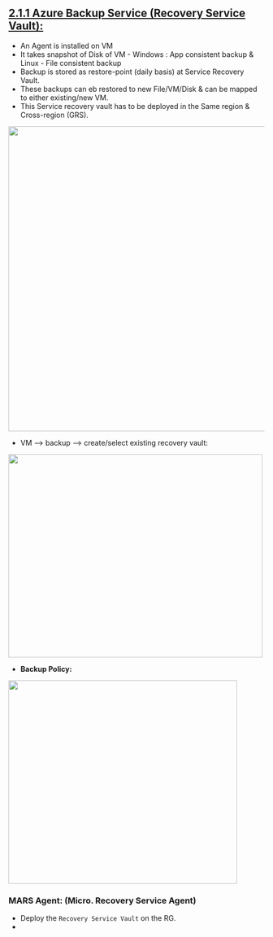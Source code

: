 
## [2.1.1 Azure Backup Service (Recovery Service Vault):](https://docs.microsoft.com/en-us/azure/backup/backup-overview)

* An Agent is installed on VM
* It takes snapshot of Disk of VM - Windows : App consistent backup & Linux - File consistent backup
* Backup is stored as restore-point (daily basis) at Service Recovery Vault.
* These backups can eb restored to new File/VM/Disk & can be mapped to either existing/new VM.
* This Service recovery vault has to be deployed in the Same region & Cross-region (GRS).
 


<img src="https://user-images.githubusercontent.com/24938159/119226591-8a19d700-bb27-11eb-91a1-35d67aafa116.png" width="600">

* VM --> backup --> create/select existing recovery vault:

<img src="https://user-images.githubusercontent.com/24938159/119226972-6061af80-bb29-11eb-828e-0fc931804030.png" height="400" width="500">

* **Backup Policy:**

<img src="https://user-images.githubusercontent.com/24938159/119227183-54c2b880-bb2a-11eb-9d46-eb8722d7e46e.png" height="400" width="450">


### MARS Agent: (Micro. Recovery Service Agent)

* Deploy the `Recovery Service Vault` on the RG. 
* 

